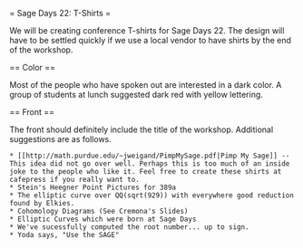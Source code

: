 = Sage Days 22: T-Shirts =

We will be creating conference T-shirts for Sage Days 22. The design will have to be settled quickly if we use a local vendor to have shirts by the end of the workshop.

== Color ==

Most of the people who have spoken out are interested in a dark color. A group of students at lunch suggested dark red with yellow lettering.

== Front ==

The front should definitely include the title of the workshop. Additional suggestions are as follows.

    * [[http://math.purdue.edu/~jweigand/PimpMySage.pdf|Pimp My Sage]] -- This idea did not go over well. Perhaps this is too much of an inside joke to the people who like it. Feel free to create these shirts at cafepress if you really want to.
    * Stein's Heegner Point Pictures for 389a
    * The elliptic curve over QQ(sqrt(929)) with everywhere good reduction found by Elkies.
    * Cohomology Diagrams (See Cremona's Slides)
    * Elliptic Curves which were born at Sage Days
    * We've sucessfully computed the root number... up to sign.
    * Yoda says, "Use the SAGE"
